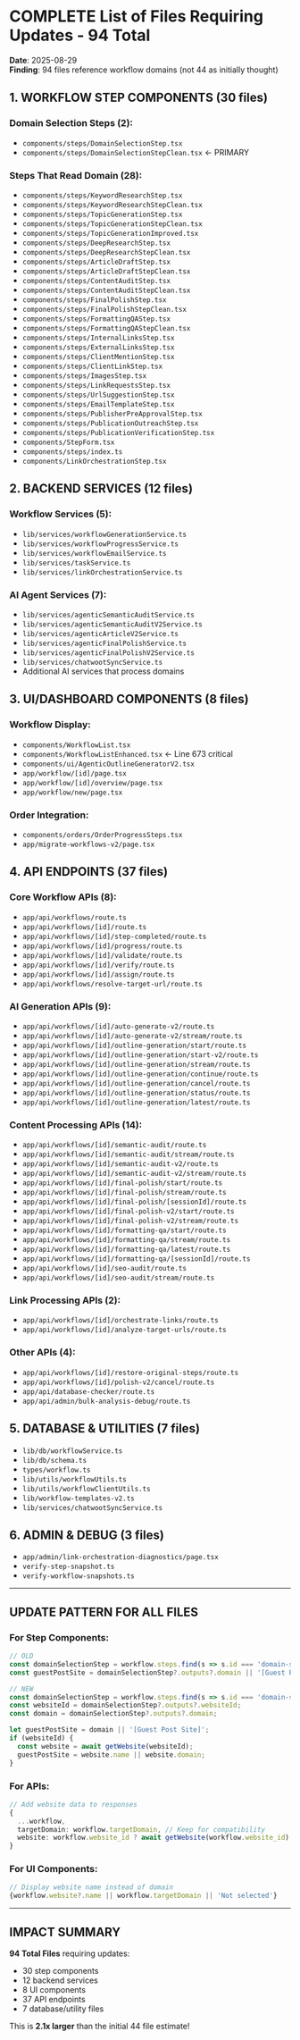 # COMPLETE List of Files Requiring Updates - 94 Total

**Date**: 2025-08-29  
**Finding**: 94 files reference workflow domains (not 44 as initially thought)

## 1. WORKFLOW STEP COMPONENTS (30 files)

### Domain Selection Steps (2):
- `components/steps/DomainSelectionStep.tsx`
- `components/steps/DomainSelectionStepClean.tsx` ← PRIMARY

### Steps That Read Domain (28):
- `components/steps/KeywordResearchStep.tsx`
- `components/steps/KeywordResearchStepClean.tsx`
- `components/steps/TopicGenerationStep.tsx`
- `components/steps/TopicGenerationStepClean.tsx`
- `components/steps/TopicGenerationImproved.tsx`
- `components/steps/DeepResearchStep.tsx`
- `components/steps/DeepResearchStepClean.tsx`
- `components/steps/ArticleDraftStep.tsx`
- `components/steps/ArticleDraftStepClean.tsx`
- `components/steps/ContentAuditStep.tsx`
- `components/steps/ContentAuditStepClean.tsx`
- `components/steps/FinalPolishStep.tsx`
- `components/steps/FinalPolishStepClean.tsx`
- `components/steps/FormattingQAStep.tsx`
- `components/steps/FormattingQAStepClean.tsx`
- `components/steps/InternalLinksStep.tsx`
- `components/steps/ExternalLinksStep.tsx`
- `components/steps/ClientMentionStep.tsx`
- `components/steps/ClientLinkStep.tsx`
- `components/steps/ImagesStep.tsx`
- `components/steps/LinkRequestsStep.tsx`
- `components/steps/UrlSuggestionStep.tsx`
- `components/steps/EmailTemplateStep.tsx`
- `components/steps/PublisherPreApprovalStep.tsx`
- `components/steps/PublicationOutreachStep.tsx`
- `components/steps/PublicationVerificationStep.tsx`
- `components/StepForm.tsx`
- `components/steps/index.ts`
- `components/LinkOrchestrationStep.tsx`

## 2. BACKEND SERVICES (12 files)

### Workflow Services (5):
- `lib/services/workflowGenerationService.ts`
- `lib/services/workflowProgressService.ts`
- `lib/services/workflowEmailService.ts`
- `lib/services/taskService.ts`
- `lib/services/linkOrchestrationService.ts`

### AI Agent Services (7):
- `lib/services/agenticSemanticAuditService.ts`
- `lib/services/agenticSemanticAuditV2Service.ts`
- `lib/services/agenticArticleV2Service.ts`
- `lib/services/agenticFinalPolishService.ts`
- `lib/services/agenticFinalPolishV2Service.ts`
- `lib/services/chatwootSyncService.ts`
- Additional AI services that process domains

## 3. UI/DASHBOARD COMPONENTS (8 files)

### Workflow Display:
- `components/WorkflowList.tsx`
- `components/WorkflowListEnhanced.tsx` ← Line 673 critical
- `components/ui/AgenticOutlineGeneratorV2.tsx`
- `app/workflow/[id]/page.tsx`
- `app/workflow/[id]/overview/page.tsx`
- `app/workflow/new/page.tsx`

### Order Integration:
- `components/orders/OrderProgressSteps.tsx`
- `app/migrate-workflows-v2/page.tsx`

## 4. API ENDPOINTS (37 files)

### Core Workflow APIs (8):
- `app/api/workflows/route.ts`
- `app/api/workflows/[id]/route.ts`
- `app/api/workflows/[id]/step-completed/route.ts`
- `app/api/workflows/[id]/progress/route.ts`
- `app/api/workflows/[id]/validate/route.ts`
- `app/api/workflows/[id]/verify/route.ts`
- `app/api/workflows/[id]/assign/route.ts`
- `app/api/workflows/resolve-target-url/route.ts`

### AI Generation APIs (9):
- `app/api/workflows/[id]/auto-generate-v2/route.ts`
- `app/api/workflows/[id]/auto-generate-v2/stream/route.ts`
- `app/api/workflows/[id]/outline-generation/start/route.ts`
- `app/api/workflows/[id]/outline-generation/start-v2/route.ts`
- `app/api/workflows/[id]/outline-generation/stream/route.ts`
- `app/api/workflows/[id]/outline-generation/continue/route.ts`
- `app/api/workflows/[id]/outline-generation/cancel/route.ts`
- `app/api/workflows/[id]/outline-generation/status/route.ts`
- `app/api/workflows/[id]/outline-generation/latest/route.ts`

### Content Processing APIs (14):
- `app/api/workflows/[id]/semantic-audit/route.ts`
- `app/api/workflows/[id]/semantic-audit/stream/route.ts`
- `app/api/workflows/[id]/semantic-audit-v2/route.ts`
- `app/api/workflows/[id]/semantic-audit-v2/stream/route.ts`
- `app/api/workflows/[id]/final-polish/start/route.ts`
- `app/api/workflows/[id]/final-polish/stream/route.ts`
- `app/api/workflows/[id]/final-polish/[sessionId]/route.ts`
- `app/api/workflows/[id]/final-polish-v2/start/route.ts`
- `app/api/workflows/[id]/final-polish-v2/stream/route.ts`
- `app/api/workflows/[id]/formatting-qa/start/route.ts`
- `app/api/workflows/[id]/formatting-qa/stream/route.ts`
- `app/api/workflows/[id]/formatting-qa/latest/route.ts`
- `app/api/workflows/[id]/formatting-qa/[sessionId]/route.ts`
- `app/api/workflows/[id]/seo-audit/route.ts`
- `app/api/workflows/[id]/seo-audit/stream/route.ts`

### Link Processing APIs (2):
- `app/api/workflows/[id]/orchestrate-links/route.ts`
- `app/api/workflows/[id]/analyze-target-urls/route.ts`

### Other APIs (4):
- `app/api/workflows/[id]/restore-original-steps/route.ts`
- `app/api/workflows/[id]/polish-v2/cancel/route.ts`
- `app/api/database-checker/route.ts`
- `app/api/admin/bulk-analysis-debug/route.ts`

## 5. DATABASE & UTILITIES (7 files)

- `lib/db/workflowService.ts`
- `lib/db/schema.ts`
- `types/workflow.ts`
- `lib/utils/workflowUtils.ts`
- `lib/utils/workflowClientUtils.ts`
- `lib/workflow-templates-v2.ts`
- `lib/services/chatwootSyncService.ts`

## 6. ADMIN & DEBUG (3 files)

- `app/admin/link-orchestration-diagnostics/page.tsx`
- `verify-step-snapshot.ts`
- `verify-workflow-snapshots.ts`

---

## UPDATE PATTERN FOR ALL FILES

### For Step Components:
```typescript
// OLD
const domainSelectionStep = workflow.steps.find(s => s.id === 'domain-selection');
const guestPostSite = domainSelectionStep?.outputs?.domain || '[Guest Post Site]';

// NEW
const domainSelectionStep = workflow.steps.find(s => s.id === 'domain-selection');
const websiteId = domainSelectionStep?.outputs?.websiteId;
const domain = domainSelectionStep?.outputs?.domain;

let guestPostSite = domain || '[Guest Post Site]';
if (websiteId) {
  const website = await getWebsite(websiteId);
  guestPostSite = website.name || website.domain;
}
```

### For APIs:
```typescript
// Add website data to responses
{
  ...workflow,
  targetDomain: workflow.targetDomain, // Keep for compatibility
  website: workflow.website_id ? await getWebsite(workflow.website_id) : null
}
```

### For UI Components:
```typescript
// Display website name instead of domain
{workflow.website?.name || workflow.targetDomain || 'Not selected'}
```

---

## IMPACT SUMMARY

**94 Total Files** requiring updates:
- 30 step components
- 12 backend services
- 8 UI components
- 37 API endpoints
- 7 database/utility files

This is **2.1x larger** than the initial 44 file estimate!